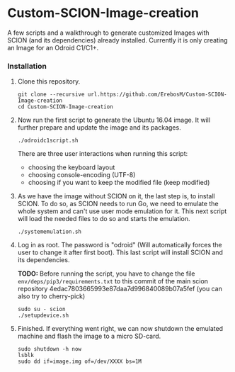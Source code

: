 # Custom-SCION-Image-creation

A few scripts and a walkthrough to generate customized Images with SCION (and its dependencies) already installed.
Currently it is only creating an Image for an Odroid C1/C1+.

### Installation

1. Clone this repository.

    ```
    git clone --recursive url.https://github.com/ErebosM/Custom-SCION-Image-creation
    cd Custom-SCION-Image-creation
    ```

2. Now run the first script to generate the Ubuntu 16.04 image. It will further prepare and update the image and its packages.
  
    ```
    ./odroidc1script.sh
    ```

    There are three user interactions when running this script:
    - choosing the keyboard layout
    - choosing console-encoding (UTF-8)
    - choosing if you want to keep the modified file (keep modified)


3. As we have the image without SCION on it, the last step is, to install SCION. To do so, as SCION needs to run Go, we need to emulate the whole system and can't use user mode emulation for it. This next script will load the needed files to do so and starts the emulation.

    ```
    ./systememulation.sh
    ```

4. Log in as root. The password is "odroid" (Will automatically forces the user to change it after first boot). This last script will install SCION and its dependencies.

    <b>TODO:</b> Before running the script, you have to change the file `env/deps/pip3/requirements.txt` to this commit of the main scion repository 4edac7803665993e87daa7d996840089b07a5fef (you can also try to cherry-pick)



    ```
    sudo su - scion
    ./setupdevice.sh
    ```

5. Finished. If everything went right, we can now shutdown the emulated machine and flash the image to a micro SD-card.

    ```
    sudo shutdown -h now
    lsblk
    sudo dd if=image.img of=/dev/XXXX bs=1M
    ```
